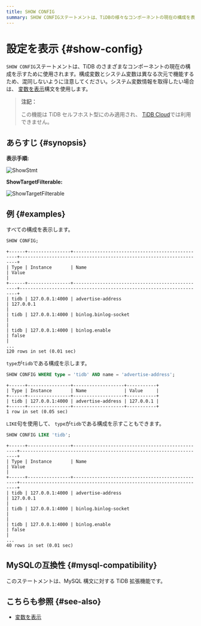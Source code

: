 ```yaml
---
title: SHOW CONFIG
summary: SHOW CONFIGステートメントは、TiDBの様々なコンポーネントの現在の構成を表示するために使用されます。システム変数情報を取得したい場合は、[変数を表示]構文を使用します。この機能はTiDBセルフホスト型にのみ適用され、TiDB Cloudでは利用できません。MySQLの互換性もあります。
---
```


# 設定を表示 {#show-config}

`SHOW CONFIG`ステートメントは、TiDB のさまざまなコンポーネントの現在の構成を示すために使用されます。構成変数とシステム変数は異なる次元で機能するため、混同しないように注意してください。システム変数情報を取得したい場合は、 [変数を表示](/sql-statements/sql-statement-show-variables.md)構文を使用します。

> **注記：**
>
> この機能は TiDB セルフホスト型にのみ適用され、 [TiDB Cloud](https://docs.pingcap.com/tidbcloud/)では利用できません。

## あらすじ {#synopsis}

**表示手順:**

![ShowStmt](/media/sqlgram/ShowStmt.png)

**ShowTargetFilterable:**

![ShowTargetFilterable](/media/sqlgram/ShowTargetFilterable.png)

## 例 {#examples}

すべての構成を表示します。

```sql
SHOW CONFIG;
```

    +------+----------------+-------------------------------------------------+---------------------------------------------------------------------+
    | Type | Instance       | Name                                            | Value                                                               |
    +------+----------------+-------------------------------------------------+---------------------------------------------------------------------+
    | tidb | 127.0.0.1:4000 | advertise-address                               | 127.0.0.1                                                           |
    | tidb | 127.0.0.1:4000 | binlog.binlog-socket                            |                                                                     |
    | tidb | 127.0.0.1:4000 | binlog.enable                                   | false                                                               |
    ...
    120 rows in set (0.01 sec)

`type`が`tidb`である構成を示します。

```sql
SHOW CONFIG WHERE type = 'tidb' AND name = 'advertise-address';
```

    +------+----------------+-------------------+-----------+
    | Type | Instance       | Name              | Value     |
    +------+----------------+-------------------+-----------+
    | tidb | 127.0.0.1:4000 | advertise-address | 127.0.0.1 |
    +------+----------------+-------------------+-----------+
    1 row in set (0.05 sec)

`LIKE`句を使用して、 `type`が`tidb`である構成を示すこともできます。

```sql
SHOW CONFIG LIKE 'tidb';
```

    +------+----------------+-------------------------------------------------+---------------------------------------------------------------------+
    | Type | Instance       | Name                                            | Value                                                               |
    +------+----------------+-------------------------------------------------+---------------------------------------------------------------------+
    | tidb | 127.0.0.1:4000 | advertise-address                               | 127.0.0.1                                                           |
    | tidb | 127.0.0.1:4000 | binlog.binlog-socket                            |                                                                     |
    | tidb | 127.0.0.1:4000 | binlog.enable                                   | false                                                               |
    ...
    40 rows in set (0.01 sec)

## MySQLの互換性 {#mysql-compatibility}

このステートメントは、MySQL 構文に対する TiDB 拡張機能です。

## こちらも参照 {#see-also}

-   [変数を表示](/sql-statements/sql-statement-show-variables.md)
